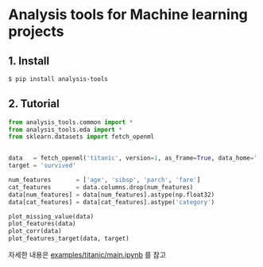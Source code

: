 # Analysis tools for Machine learning projects

## 1. Install
```bash
$ pip install analysis-tools
```

## 2. Tutorial
```python
from analysis_tools.common import *
from analysis_tools.eda import *
from sklearn.datasets import fetch_openml


data   = fetch_openml('titanic', version=1, as_frame=True, data_home='.')
target = 'survived'

num_features       = ['age', 'sibsp', 'parch', 'fare']
cat_features       = data.columns.drop(num_features)
data[num_features] = data[num_features].astype(np.float32)
data[cat_features] = data[cat_features].astype('category')

plot_missing_value(data)
plot_features(data)
plot_corr(data)
plot_features_target(data, target)
```


자세한 내용은 [examples/titanic/main.ipynb](https://github.com/djy-git/analysis-tools/blob/main/examples/titanic/main.ipynb) 를 참고
